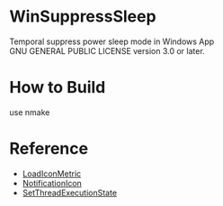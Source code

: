 # WinSuppressSleep
Temporal suppress power sleep mode in Windows App  
GNU GENERAL PUBLIC LICENSE version 3.0 or later.

# How to Build
use nmake

# Reference
- [LoadIconMetric](https://docs.microsoft.com/en-us/windows/win32/api/commctrl/nf-commctrl-loadiconmetric)
- [NotificationIcon](https://github.com/pauldotknopf/WindowsSDK7-Samples/blob/master/winui/shell/appshellintegration/NotificationIcon/NotificationIcon.cpp)
- [SetThreadExecutionState](https://docs.microsoft.com/en-us/windows/win32/api/winbase/nf-winbase-setthreadexecutionstate)
